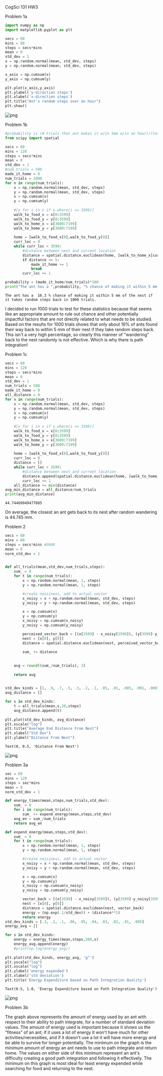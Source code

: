 CogSci 131 HW3 

Problem 1a


```python
import numpy as np
import matplotlib.pyplot as plt

secs = 60
mins = 60
steps = secs*mins
mean = 0
std_dev = 1
x = np.random.normal(mean, std_dev, steps)
y = np.random.normal(mean, std_dev, steps)

x_axis = np.cumsum(x)
y_axis = np.cumsum(y)

plt.plot(x_axis,y_axis)
plt.ylabel('y-direction steps')
plt.xlabel('x-direction steps')
plt.title("Ant's random steps over an hour")
plt.show()
```


![png](output_2_0.png)


Problem 1b


```python
#probability is (# trials that ant makes it w/in 5mm w/in an hour)/(total # trials)
from scipy import spatial

secs = 60
mins = 120
steps = secs*mins
mean = 0
std_dev = 1
#num_trials = 500
made_it_home = 0
num_trials = 1000
for n in range(num_trials):
    x = np.random.normal(mean, std_dev, steps)
    y = np.random.normal(mean, std_dev, steps)
    x = np.cumsum(x)
    y = np.cumsum(y)
    
    #[x for i in x if x.where(i <= 3599)]
    walk_to_food_x = x[0:3599]
    walk_to_food_y = y[0:3599]
    walk_to_home_x = x[3600:7199]
    walk_to_home_y = y[3600:7199]
    
    home = [walk_to_food_x[0],walk_to_food_y[0]]
    curr_loc = 0
    while curr_loc < 3599:
        #distance between nest and current location
        distance = spatial.distance.euclidean(home, [walk_to_home_x[curr_loc], walk_to_home_y[curr_loc]])
        if distance <= 5:
            made_it_home += 1
            break
        curr_loc += 1         

probability = (made_it_home/num_trials)*100
print("The ant has a ",probability, "% chance of making it within 5 mm of the nest if it takes random steps back in 1000 trials.")             
```

    The ant has a  16.3 % chance of making it within 5 mm of the nest if it takes random steps back in 1000 trials.


I decided to run 1000 trials to test for these statistics because that seems like an appropriate amount to rule out chance and other potentially impactful factors that are not directly related to what needs to be studied. Based on the results for 1000 trials shows that only about 16% of ants found their way back to within 5 mm of their nest if they take random steps back. This isn't a very high percentage, so clearly this manner of "wandering" back to the nest randomly is not effective. Which is why there is path integration!

Problem 1c


```python
secs = 60
mins = 120
steps = secs*mins
mean = 0
std_dev = 1
num_trials = 500
made_it_home = 0
all_distance = 0
for n in range(num_trials):
    x = np.random.normal(mean, std_dev, steps)
    y = np.random.normal(mean, std_dev, steps)
    x = np.cumsum(x)
    y = np.cumsum(y)
    
    #[x for i in x if x.where(i <= 3599)]
    walk_to_food_x = x[0:3599]
    walk_to_food_y = y[0:3599]
    walk_to_home_x = x[3600:7199]
    walk_to_home_y = y[3600:7199]
    
    home = [walk_to_food_x[0],walk_to_food_y[0]]
    curr_loc = 0
    distance = []
    while curr_loc < 3599:
        #distance between nest and current location
        distance.append(spatial.distance.euclidean(home, [walk_to_home_x[curr_loc], walk_to_home_y[curr_loc]]))
        curr_loc += 1
    all_distance += min(distance)
avg_min_distance = all_distance/num_trials
print(avg_min_distance)
```

    44.74469949477085


On average, the closest an ant gets back to its nest after random wandering is 44.745 mm.

Problem 2


```python
secs = 60
mins = 60
steps = secs*mins #3600
mean = 0
norm_std_dev = 1
    

def all_trials(mean,std_dev,num_trials,steps):
    sum_ = 0
    for t in range(num_trials):
        x = np.random.normal(mean, 1, steps)
        y = np.random.normal(mean, 1, steps)

        #create noisiness, add to actual vector
        x_noisy = x + np.random.normal(mean, std_dev, steps)
        y_noisy = y + np.random.normal(mean, std_dev, steps)

        x = np.cumsum(x)
        y = np.cumsum(y)
        x_noisy = np.cumsum(x_noisy)
        y_noisy = np.cumsum(y_noisy)   

        perceived_vector_back = [(x[3599] - x_noisy[3599]), (y[3599]-y_noisy[3599])]
        nest = [x[0], y[0]]
        distance = spatial.distance.euclidean(nest, perceived_vector_back)
        
        sum_ += distance
        
        
    avg = round((sum_/num_trials), 2)
    
    return avg
        
        
std_dev_kinds = [1, .9, .7, .5, .3, .2, .1, .05, .01, .005, .001, .0007, .0006, .0005, .0004, .0003, .0002, .0001]
avg_distance = []

for s in std_dev_kinds:
    t = all_trials(mean,s,20,steps)
    avg_distance.append(t)
    
plt.plot(std_dev_kinds, avg_distance)
plt.xscale("log")
plt.title("Average End Distance From Nest")
plt.xlabel("Std Dev")
plt.ylabel("Distance From Nest")
```




    Text(0, 0.5, 'Distance From Nest')




![png](output_10_1.png)


Problem 3a


```python
sec = 60
mins = 120
steps = sec*mins
mean = 0
norm_std_dev = 1

def energy_times(mean,steps,num_trials,std_dev):
    sum_ = 0
    for i in range(num_trials):
        sum_ += expend_energy(mean,steps,std_dev)
    avg_en = sum_/num_trials
    return avg_en

def expend_energy(mean,steps,std_dev):
    sum_ = 0
    for t in range(num_trials):
        x = np.random.normal(mean, 1, steps)
        y = np.random.normal(mean, 1, steps)

        #create noisiness, add to actual vector
        x_noisy = x + np.random.normal(mean, std_dev, steps)
        y_noisy = y + np.random.normal(mean, std_dev, steps)

        x = np.cumsum(x)
        y = np.cumsum(y)
        x_noisy = np.cumsum(x_noisy)
        y_noisy = np.cumsum(y_noisy)   

        vector_back = [(x[3599] - x_noisy[3599]), (y[3599]-y_noisy[3599])]
        nest = [x[0], y[0]]
        distance = spatial.distance.euclidean(nest, vector_back)
        energy = (np.exp(.1/std_dev)) + (distance**2)
        return energy
std_dev_kinds = [.3, .2, .1, .06, .05, .04, .03, .02, .01, .005]
energy_avg = []

for s in std_dev_kinds:
    energy = energy_times(mean,steps,500,s)
    energy_avg.append(energy)
    #print(np.log(energy_avg))
    
plt.plot(std_dev_kinds, energy_avg, 'g^')
plt.yscale("log")
plt.xscale("log")
plt.ylabel('energy expended')
plt.xlabel('std deviation')
plt.title('Energy Expenditure based on Path Integration Quality')
```




    Text(0.5, 1.0, 'Energy Expenditure based on Path Integration Quality')




![png](output_12_1.png)


Problem 3b

The graph above represents the amount of energy used by an ant with respect to their ability to path integrate, for a number of standard deviation values. The amount of energy used is important because it shows us the "fitness" of an ant; if it uses a lot of energy it won't have much for other activities/necessities, and if it doesn't use a lot it will have more energy and be able to survive for longer potentially. The minimum on the graph is the minimum amount of energy an ant needs to use to path integrate and return home. The values on either side of this minimum represent an ant's difficulty creating a good path integration and following it effectively. The minimum on this graph is most ideal for least energy expended while searching for food and returning to the nest.


```python

```

